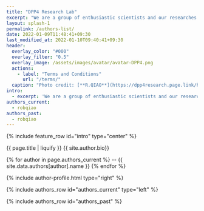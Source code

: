 ```yaml
---
title: "DPP4 Research Lab"
excerpt: "We are a group of enthusiastic scientists and our researches focus on better understanding DPP4."
layout: splash-1
permalink: /authors-list/
date: 2022-01-09T11:48:41+09:30
last_modified_at: 2022-01-10T09:40:41+09:30
header:
  overlay_color: "#000"
  overlay_filter: "0.5"
  overlay_image: /assets/images/avatar/avatar-DPP4.png
  actions:
    - label: "Terms and Conditions"
      url: "/terms/"
  caption: "Photo credit: [**R.QIAO**](https://dpp4research.page.link/home)"
intro: 
  - excerpt: 'We are a group of enthusiastic scientists and our researches focus on better understanding DPP4, here are some of us.'
authors_current:
  - robqiao
authors_past:
  - robqiao
---
```



{% include feature_row id="intro" type="center" %}

{{ page.title | liquify }}
{{ site.author.bio}}

{% for author in page.authors_current %}
     -- {{ site.data.authors[author].name }}
{% endfor %}

{% include author-profile.html type="right" %}

{% include authors_row id="authors_current" type="left" %}

{% include authors_row id="authors_past" %}
